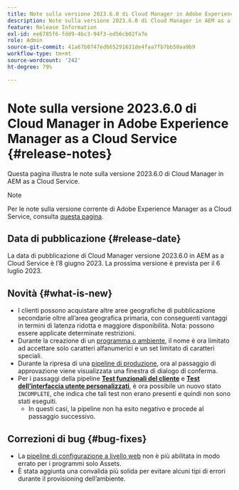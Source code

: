 ```yaml
---
title: Note sulla versione 2023.6.0 di Cloud Manager in Adobe Experience Manager as a Cloud Service
description: Note sulla versione 2023.6.0 di Cloud Manager in AEM as a Cloud Service.
feature: Release Information
exl-id: ee6785f6-fdd9-4bc3-94f3-ed56cb02fa7e
role: Admin
source-git-commit: 41a67b0747ed665291631de4faa7fb7bb50aa9b9
workflow-type: tm+mt
source-wordcount: '242'
ht-degree: 79%

---
```


# Note sulla versione 2023.6.0 di Cloud Manager in Adobe Experience Manager as a Cloud Service {#release-notes}

Questa pagina illustra le note sulla versione 2023.6.0 di Cloud Manager in AEM as a Cloud Service.

>[!NOTE]
>
>Per le note sulla versione corrente di Adobe Experience Manager as a Cloud Service, consulta [questa pagina](/help/release-notes/release-notes-cloud/release-notes-current.md).

## Data di pubblicazione {#release-date}

La data di pubblicazione di Cloud Manager versione 2023.6.0 in AEM as a Cloud Service è l’8 giugno 2023. La prossima versione è prevista per il 6 luglio 2023.

## Novità {#what-is-new}

* I clienti possono acquistare altre aree geografiche di pubblicazione secondarie oltre all’area geografica primaria, con conseguenti vantaggi in termini di latenza ridotta e maggiore disponibilità. Nota: possono essere applicate determinate restrizioni.
* Durante la creazione di un [programma o ambiente](/help/implementing/cloud-manager/getting-access-to-aem-in-cloud/program-types.md), il nome è ora limitato ad accettare solo caratteri alfanumerici e un set limitato di caratteri speciali.
* Durante la ripresa di una [pipeline di produzione](/help/implementing/cloud-manager/configuring-pipelines/configuring-production-pipelines.md), ora al passaggio di approvazione viene visualizzata una finestra di dialogo di conferma.
* Per i passaggi della pipeline **[Test funzionali del cliente](/help/implementing/cloud-manager/functional-testing.md#custom-functional-testing)** e **[Test dell’interfaccia utente personalizzati](/help/implementing/cloud-manager/ui-testing.md)**, è ora possibile un nuovo stato `INCOMPLETE`, che indica che tali test non erano presenti e quindi non sono stati eseguiti.
   * In questi casi, la pipeline non ha esito negativo e procede al passaggio successivo.

## Correzioni di bug {#bug-fixes}

* La [pipeline di configurazione a livello web](/help/implementing/cloud-manager/configuring-pipelines/introduction-ci-cd-pipelines.md#web-tier-config-pipelines) non è più abilitata in modo errato per i programmi solo Assets.
* È stata aggiunta una convalida più solida per evitare alcuni tipi di errori durante il provisioning dell’ambiente.
